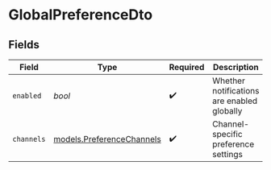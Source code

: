 # GlobalPreferenceDto


## Fields

| Field                                                        | Type                                                         | Required                                                     | Description                                                  |
| ------------------------------------------------------------ | ------------------------------------------------------------ | ------------------------------------------------------------ | ------------------------------------------------------------ |
| `enabled`                                                    | *bool*                                                       | :heavy_check_mark:                                           | Whether notifications are enabled globally                   |
| `channels`                                                   | [models.PreferenceChannels](../models/preferencechannels.md) | :heavy_check_mark:                                           | Channel-specific preference settings                         |